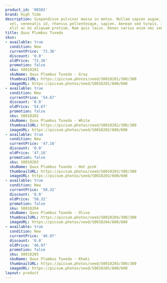 ```yaml
---
product_id: '00102'
brand: High Tide
description: Suspendisse pulvinar massa in metus. Nullam sapien augue, condimentum
  vel, venenatis id, rhoncus pellentesque, sapien. Aenean sed turpis. Integer quis
  elit ac mi aliquam pretium. Nam quis lacus. Donec varius enim nec sem.
title: Quux Plumbus Tuxedo
skus:
- available: true
  condition: New
  currentPrice: '72.36'
  discount: '0.0'
  oldPrice: '72.36'
  promotion: false
  sku: S0010201
  skuName: Quux Plumbus Tuxedo - Gray
  thumbnailURL: https://picsum.photos/seed/S0010201/300/300
  imageURL: https://picsum.photos/seed/S0010201/600/600
- available: true
  condition: New
  currentPrice: '54.67'
  discount: '0.0'
  oldPrice: '54.67'
  promotion: false
  sku: S0010202
  skuName: Quux Plumbus Tuxedo - White
  thumbnailURL: https://picsum.photos/seed/S0010202/300/300
  imageURL: https://picsum.photos/seed/S0010202/600/600
- available: true
  condition: New
  currentPrice: '47.16'
  discount: '0.0'
  oldPrice: '47.16'
  promotion: false
  sku: S0010203
  skuName: Quux Plumbus Tuxedo - Hot pink
  thumbnailURL: https://picsum.photos/seed/S0010203/300/300
  imageURL: https://picsum.photos/seed/S0010203/600/600
- available: true
  condition: New
  currentPrice: '58.32'
  discount: '0.0'
  oldPrice: '58.32'
  promotion: false
  sku: S0010204
  skuName: Quux Plumbus Tuxedo - Olive
  thumbnailURL: https://picsum.photos/seed/S0010204/300/300
  imageURL: https://picsum.photos/seed/S0010204/600/600
- available: true
  condition: New
  currentPrice: '46.97'
  discount: '0.0'
  oldPrice: '46.97'
  promotion: false
  sku: S0010205
  skuName: Quux Plumbus Tuxedo - Khaki
  thumbnailURL: https://picsum.photos/seed/S0010205/300/300
  imageURL: https://picsum.photos/seed/S0010205/600/600
layout: product
---
```

